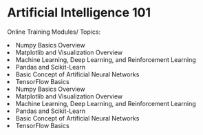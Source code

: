 # Artificial Intelligence 101

Online Training Modules/ Topics:
<li>Numpy Basics Overview</li>
<li>Matplotlib and Visualization Overview</li>
<li>Machine Learning, Deep Learning, and Reinforcement Learning</li>
<li>Pandas and Scikit-Learn</li>
<li>Basic Concept of Artificial Neural Networks</li>
<li>TensorFlow Basics</li>

<li>Numpy Basics Overview</li>
<li>Matplotlib and Visualization Overview</li>
<li>Machine Learning, Deep Learning, and Reinforcement Learning</li>
<li>Pandas and Scikit-Learn</li>
<li>Basic Concept of Artificial Neural Networks</li>
<li>TensorFlow Basics</li>

